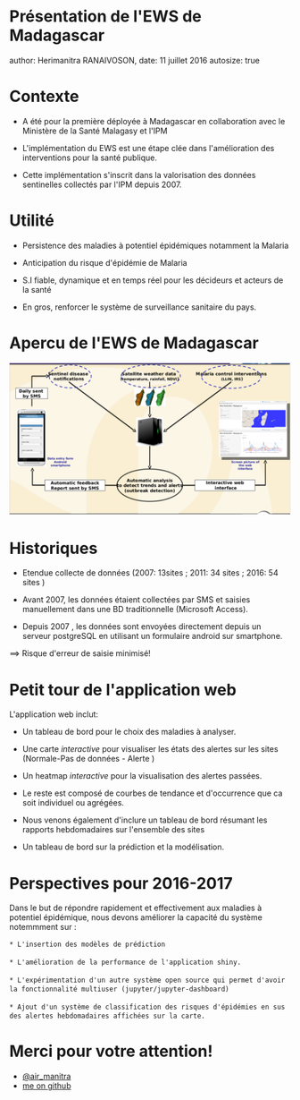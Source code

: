 Présentation de l'EWS de Madagascar
========================================================
author: Herimanitra RANAIVOSON,
date: 11 juillet 2016
autosize: true

Contexte
========================================================

- 
    A été pour la première déployée à Madagascar en collaboration avec le Ministère de la Santé Malagasy et l'IPM

- L'implémentation du EWS est une étape clée dans l'amélioration des interventions pour la santé publique.
- Cette implémentation s'inscrit dans la valorisation des données sentinelles collectés par l'IPM depuis 2007.




Utilité
========================================================

- Persistence des maladies à potentiel épidémiques notamment la Malaria

- Anticipation du risque d'épidémie de Malaria

- S.I fiable, dynamique et en temps réel pour les décideurs et acteurs de la  santé

- En gros, renforcer le système de surveillance sanitaire du pays.

Apercu de l'EWS de Madagascar
========================================================

![](overview-ews.png)


Historiques
========================================================

- Etendue collecte de données (2007: 13sites ; 2011: 34 sites ; 2016: 54 sites )

- Avant 2007, les données étaient collectées par SMS et saisies manuellement dans une BD traditionnelle (Microsoft Access).

- Depuis 2007 , les données sont envoyées directement depuis un serveur postgreSQL en utilisant un formulaire android sur smartphone.

==> Risque d'erreur de saisie minimisé!




Petit tour de l'application web
========================================================

L'application web inclut:

- Un tableau de bord pour le choix des maladies à analyser.
- Une carte *interactive* pour visualiser les états des alertes sur les sites (Normale-Pas de données - Alerte )
- Un heatmap *interactive* pour la visualisation des alertes passées.

- Le reste est composé de courbes de tendance et d'occurrence que ca soit individuel ou agrégées.
- Nous venons également d'inclure un tableau de bord résumant les rapports hebdomadaires sur l'ensemble des sites

- Un tableau de bord sur la prédiction et la modélisation.

Perspectives pour 2016-2017
========================================================
Dans le but de répondre rapidement et effectivement aux maladies à potentiel épidémique, nous devons améliorer la capacité du système notemmment sur :

    * L'insertion des modèles de prédiction

    * L'amélioration de la performance de l'application shiny.

    * L'expérimentation d'un autre système open source qui permet d'avoir la fonctionnalité multiuser (jupyter/jupyter-dashboard)

    * Ajout d'un système de classification des risques d'épidémies en sus des alertes hebdomadaires affichées sur la carte.



Merci pour votre attention!
========================================================

* [@air_manitra](https://twitter.com/@air_manitra)
* [me on github](github.com/RanaivosonHerimanitra)
